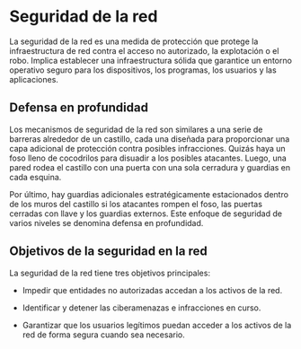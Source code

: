 # Seguridad de la red

La seguridad de la red es una medida de protección que protege la infraestructura de red contra el acceso no autorizado, la explotación o el robo. Implica establecer una infraestructura sólida que garantice un entorno operativo seguro para los dispositivos, los programas, los usuarios y las aplicaciones.

## Defensa en profundidad

Los mecanismos de seguridad de la red son similares a una serie de barreras alrededor de un castillo, cada una diseñada para proporcionar una capa adicional de protección contra posibles infracciones. Quizás haya un foso lleno de cocodrilos para disuadir a los posibles atacantes. Luego, una pared rodea el castillo con una puerta con una sola cerradura y guardias en cada esquina.

Por último, hay guardias adicionales estratégicamente estacionados dentro de los muros del castillo si los atacantes rompen el foso, las puertas cerradas con llave y los guardias externos. Este enfoque de seguridad de varios niveles se denomina defensa en profundidad.

## Objetivos de la seguridad en la red

La seguridad de la red tiene tres objetivos principales:

- Impedir que entidades no autorizadas accedan a los activos de la red.

- Identificar y detener las ciberamenazas e infracciones en curso.

- Garantizar que los usuarios legítimos puedan acceder a los activos de la red de forma segura cuando sea necesario.
